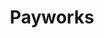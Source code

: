 ---
title: "Payworks"
identification: "pay"
description: "Payment stuff, probably pretty cool... I guess?"
link: "https://www.payworks.ca/"
image: "assets/img/logos/payworks.png"
width: "100px"
members:
  - name: "Rebecca Tiessen"
    summary: "Rebecca did her first work term at Payworks."
    statement: "Rebecca had fun, and so did her curly hair."
    image: "/assets/img/co-op/rebecca.jpg"
---